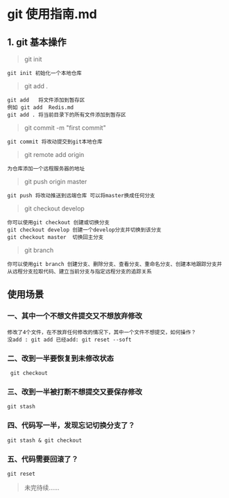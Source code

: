 # git 使用指南.md

## 1. git 基本操作

> git init

    git init 初始化一个本地仓库

> git add .

    git add   将文件添加到暂存区
    例如 git add  Redis.md
    git add . 将当前目录下的所有文件添加到暂存区

> git commit -m "first commit"

    git commit 将改动提交到git本地仓库
> git remote add origin <server>

    为仓库添加一个远程服务器的地址
> git push origin master

    git push 将改动推送到远端仓库 可以将master换成任何分支

> git checkout develop

    你可以使用git checkout 创建或切换分支
    git checkout develop 创建一个develop分支并切换到该分支
    git checkout master  切换回主分支
    
> git branch
    
    你可以使用git branch 创建分支、删除分支、查看分支、重命名分支、创建本地跟踪分支并从远程分支拉取代码、建立当前分支与指定远程分支的追踪关系

## 使用场景
### 一、其中一个不想文件提交又不想放弃修改

    修改了4个文件，在不放弃任何修改的情况下，其中一个文件不想提交，如何操作？
    没add : git add 已经add: git reset --soft 
### 二、改到一半要恢复到未修改状态
     git checkout
### 三、改到一半被打断不想提交又要保存修改
    git stash
### 四、代码写一半，发现忘记切换分支了？
    git stash & git checkout
### 五、代码需要回滚了？
    git reset


> 未完待续......